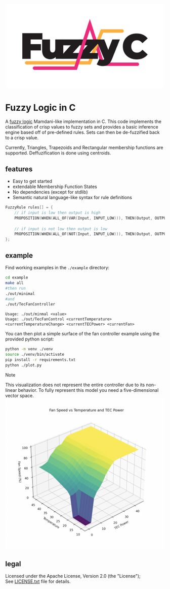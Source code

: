 <p align="center">
    <picture>
        <source media="(prefers-color-scheme: dark)" srcset="./assets/SVG/Dark-Logo.svg">
        <source media="(prefers-color-scheme: light)" srcset="./assets/SVG/Bright-Logo.svg">
        <img alt="Fuzzy C Logoo" width="500" src="./assets/SVG/Bright-Logo.svg">
    </picture>
</p>

# Fuzzy Logic in C

A [fuzzy logic](https://en.wikipedia.org/wiki/Fuzzy_logic) Mamdani-like implementation in C.
This code implements the classification of crisp values to fuzzy sets and provides a basic inference engine based off of pre-defined rules.
Sets can then be de-fuzzified back to a crisp value.

Currently, Triangles, Trapezoids and Rectangular membership functions are supported.
Deffuzification is done using centroids.

## features

- Easy to get started
- extendable Membership Function States
- No dependencies (except for stdlib)
- Semantic natural language-like syntax for rule definitions

```C
FuzzyRule rules[] = {
    // if input is low then output is high
    PROPOSITION(WHEN(ALL_OF(VAR(Input, INPUT_LOW))), THEN(Output, OUTPUT_HIGH)),

    // if input is not low then output is low
    PROPOSITION(WHEN(ALL_OF(NOT(Input, INPUT_LOW))), THEN(Output, OUTPUT_LOW)),
};
```

## example

Find working examples in the `./example` directory:
```bash
cd example
make all
#then run
./out/minimal
#and
./out/TecFanController
```
```
Usage: ./out/minmal <value>
Usage: ./out/TecFanControl <currentTemperature> <currentTemperatureChange> <currentTECPower> <currentFan>
```
You can then plot a simple surface of the fan controller example using the provided python script:
```bash
python -m venv ./venv
source ./venv/bin/activate
pip install -r requirements.txt
python ./plot.py
```
> [!NOTE]
> This visualization does not represent the entire controller due to its non-linear behavior.
> To fully represent this model you need a five-dimensional vector space.
> ![./assets/controller-figure.png](./assets/controller-figure.png)

## legal

Licensed under the Apache License, Version 2.0 (the "License"); <br>
See [LICENSE.txt](LICENSE.txt) file for details.
